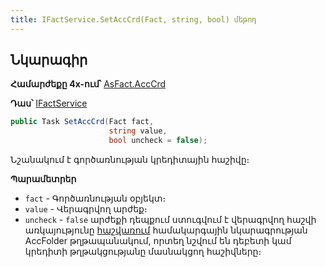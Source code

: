 ```yaml
---
title: IFactService.SetAccCrd(Fact, string, bool) մեթոդ
---
```


## Նկարագիր

**Համարժեքը 4x-ում՝** [AsFact.AccCrd](https://armsoft.github.io/as4x-docs/HTM/ProgrGuide/Functions/ASFACT/AccCrd.html)

**Դաս՝** [IFactService](../IFactService.md)

```c#
public Task SetAccCrd(Fact fact, 
                      string value, 
                      bool uncheck = false);
```

Նշանակում է գործառնության կրեդիտային հաշիվը։

**Պարամետրեր**

* `fact` - Գործառնության օբյեկտ։
* `value` - Վերագրվող արժեք։
* `uncheck` - `false` արժեքի դեպքում ստուգվում է վերագրվող հաշվի առկայությունը [հաշվառում](https://armsoft.github.io/as4x-docs/HTM/ProgrGuide/Defs/Accounting.html) համակարգային նկարագրության AccFolder թղթապանակում, որտեղ նշվում են դեբետի կամ կրեդիտի թղթակցությանը մասնակցող հաշիվները։
